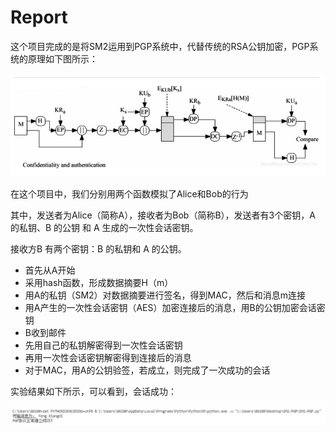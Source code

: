 # Report

  这个项目完成的是将SM2运用到PGP系统中，代替传统的RSA公钥加密，PGP系统的原理如下图所示：

![img](./pics/liucheng.png)

  在这个项目中，我们分别用两个函数模拟了Alice和Bob的行为

  其中，发送者为Alice（简称A），接收者为Bob（简称B），发送者有3个密钥，A 的私钥、B 的公钥 和 A 生成的一次性会话密钥。

  接收方B 有两个密钥：B 的私钥和 A 的公钥。

* 首先从A开始
* 采用hash函数，形成数据摘要H（m）
* 用A的私钥（SM2）对数据摘要进行签名，得到MAC，然后和消息m连接
* 用A产生的一次性会话密钥（AES）加密连接后的消息，用B的公钥加密会话密钥
* B收到邮件
* 先用自己的私钥解密得到一次性会话密钥
* 再用一次性会话密钥解密得到连接后的消息
* 对于MAC，用A的公钥验签，若成立，则完成了一次成功的会话

实验结果如下所示，可以看到，会话成功：

![img](./pics/result.png)